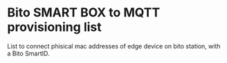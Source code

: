 # Bito SMART BOX to MQTT provisioning list
List to connect phisical mac addresses of edge device on bito station, with a Bito SmartID.